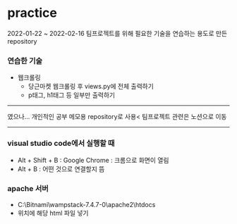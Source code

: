 # practice
2022-01-22 ~ 2022-02-16 팀프로젝트를 위해 필요한 기술을 연습하는 용도로 만든 repository <br>


### 연습한 기술
- 웹크롤링
  - 당근마켓 웹크롤링 후 views.py에 전체 출력하기
  - p태그, h1태그 등 일부만 출력하기

---------------
였으나... 개인적인 공부 메모용 repository로 사용<
팀프로젝트 관련은 노션으로 이동

---------------

### visual studio code에서 실행할 때 
- Alt + Shift + B : Google Chrome : 크롬으로 화면이 열림
- Alt + B : 어떤 것으로 연결할지 뜸

### apache 서버
- C:\Bitnami\wampstack-7.4.7-0\apache2\htdocs
- 위치에 해당 html 파일 넣기
